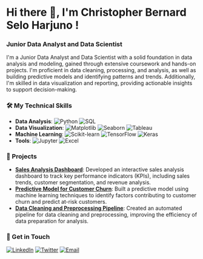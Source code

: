 # Hi there 👋, I'm Christopher Bernard Selo Harjuno !

### Junior Data Analyst and Data Scientist

I'm a Junior Data Analyst and Data Scientist with a solid foundation in data analysis and modeling, gained through extensive coursework and hands-on projects. I'm proficient in data cleaning, processing, and analysis, as well as building predictive models and identifying patterns and trends. Additionally, I'm skilled in data visualization and reporting, providing actionable insights to support decision-making.

### 🛠 My Technical Skills
- **Data Analysis**: ![Python](https://img.shields.io/badge/-Python-3776AB?logo=python&logoColor=white) ![SQL](https://img.shields.io/badge/-SQL-003B57?logo=postgresql&logoColor=white)
- **Data Visualization**: ![Matplotlib](https://img.shields.io/badge/-Matplotlib-013243?logo=python&logoColor=white) ![Seaborn](https://img.shields.io/badge/-Seaborn-3776AB?logo=python&logoColor=white) ![Tableau](https://img.shields.io/badge/-Tableau-E97627?logo=tableau&logoColor=white)
- **Machine Learning**: ![Scikit-learn](https://img.shields.io/badge/-Scikit--learn-F7931E?logo=scikit-learn&logoColor=white) ![TensorFlow](https://img.shields.io/badge/-TensorFlow-FF6F00?logo=tensorflow&logoColor=white) ![Keras](https://img.shields.io/badge/-Keras-D00000?logo=keras&logoColor=white)
- **Tools**: ![Jupyter](https://img.shields.io/badge/-Jupyter-F37626?logo=jupyter&logoColor=white) ![Excel](https://img.shields.io/badge/-Excel-217346?logo=microsoft-excel&logoColor=white)

### 🚀 Projects
- **[Sales Analysis Dashboard](https://github.com/yourusername/sales-analysis-dashboard)**: Developed an interactive sales analysis dashboard to track key performance indicators (KPIs), including sales trends, customer segmentation, and revenue analysis.
- **[Predictive Model for Customer Churn](https://github.com/yourusername/customer-churn-model)**: Built a predictive model using machine learning techniques to identify factors contributing to customer churn and predict at-risk customers.
- **[Data Cleaning and Preprocessing Pipeline](https://github.com/yourusername/data-cleaning-pipeline)**: Created an automated pipeline for data cleaning and preprocessing, improving the efficiency of data preparation for analysis.

### 💬 Get in Touch
[![LinkedIn](https://img.shields.io/badge/LinkedIn-0A66C2?style=for-the-badge&logo=linkedin&logoColor=white)](https://www.linkedin.com/in/yourusername/)
[![Twitter](https://img.shields.io/badge/Twitter-1DA1F2?style=for-the-badge&logo=twitter&logoColor=white)](https://twitter.com/yourusername)
[![Email](https://img.shields.io/badge/Email-D14836?style=for-the-badge&logo=gmail&logoColor=white)](mailto:christopherbernardsh@gmail.com)

